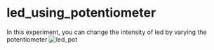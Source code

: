 # led_using_potentiometer
In this experiment, you can change the intensity of led by varying the potentiometer
![led_pot](https://user-images.githubusercontent.com/63573906/116505943-c3b94280-a8d9-11eb-8e22-77a9cbc3e920.PNG)

